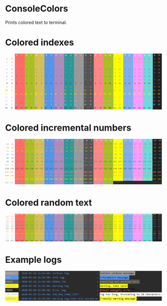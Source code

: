 # ConsoleColors
Prints colored text to terminal.

# Colored indexes
![alt text](./readme_images/colored_indexes.PNG)

# Colored incremental numbers
![alt text](./readme_images/colored_incremental_numbers.PNG)

# Colored random text
![alt text](./readme_images/colored_random_text.PNG)

# Example logs
![alt text](./readme_images/example_logs.PNG)
